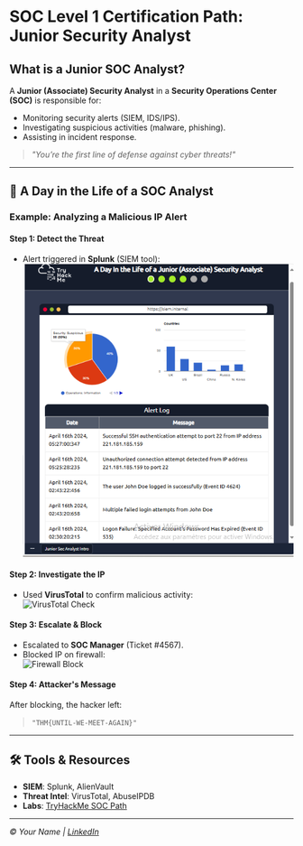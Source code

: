 #  SOC Level 1 Certification Path: Junior Security Analyst

##  What is a Junior SOC Analyst?
A **Junior (Associate) Security Analyst** in a **Security Operations Center (SOC)** is responsible for:  
- Monitoring security alerts (SIEM, IDS/IPS).  
- Investigating suspicious activities (malware, phishing).  
- Assisting in incident response.  

> *"You’re the first line of defense against cyber threats!"*  

---

## 📂 **A Day in the Life of a SOC Analyst**  
### **Example: Analyzing a Malicious IP Alert**  
#### **Step 1: Detect the Threat**  
- Alert triggered in **Splunk** (SIEM tool):  
  ![Splunk Alert](splunk-alert.png)  

#### **Step 2: Investigate the IP**  
- Used **VirusTotal** to confirm malicious activity:  
  ![VirusTotal Check](images/virustotal-ip.png)  

#### **Step 3: Escalate & Block**  
- Escalated to **SOC Manager** (Ticket #4567).  
- Blocked IP on firewall:  
  ![Firewall Block](images/firewall-block.png)  

#### **Step 4: Attacker's Message**  
After blocking, the hacker left:  
> `"THM{UNTIL-WE-MEET-AGAIN}"`  

---

## 🛠️ Tools & Resources  
- **SIEM**: Splunk, AlienVault  
- **Threat Intel**: VirusTotal, AbuseIPDB  
- **Labs**: [TryHackMe SOC Path](https://tryhackme.com/room/jrsecanalystintrouxo)

---
*© Your Name | [LinkedIn](www.linkedin.com/in/nadia-kandoul)*  
